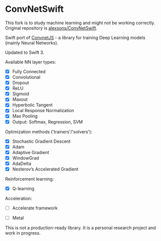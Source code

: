 # ConvNetSwift
This fork is to study machine learning and might not be working correctly.
Original repository is [alexsons/ConvNetSwift](https://github.com/alexsosn/ConvNetSwift).

Swift port of [ConvnetJS](http://cs.stanford.edu/people/karpathy/convnetjs/) - a library for training Deep Learning models (mainly Neural Networks).

Updated to Swift 3.

Available NN layer types:

- [x] Fully Connected 
- [x] Convolutional 
- [x] Dropout 
- [x] ReLU 
- [x] Sigmoid 
- [x] Maxout 
- [x] Hyperbolic Tangent
- [x] Local Response Normalization
- [x] Max Pooling
- [x] Output: Softmax, Regression, SVM

Optimization methods ('trainers'/'solvers'):

- [x] Stochastic Gradient Descent
- [x] Adam
- [x] Adaptive Gradient
- [x] WindowGrad
- [x] AdaDelta
- [x] Nesterov’s Accelerated Gradient

Reinforcement learning:

- [x] Q-learning

Acceleration:

- [ ] Accelerate framework
- [ ] Metal


This is not a production-ready library. It is a personal research project and work in progress.
